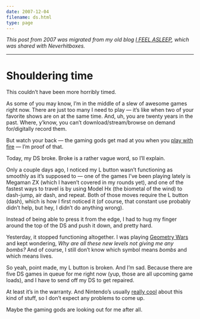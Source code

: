 ```yaml
---
date: 2007-12-04
filename: ds.html
type: page
---
```


_This post from 2007 was migrated from my old blog [I FEEL
ASLEEP](https://ifeelasleep.wordpress.com/), which was shared with
Neverhitboxes._

---

# Shouldering time

This couldn’t have been more horribly timed.

As some of you may know, I’m in the middle of a slew of awesome games right now.
There are just too many I need to play — it’s like when two of your favorite
shows are on at the same time. And, uh, you are twenty years in the past. Where,
y’know, you can’t download/stream/browse on demand for/digitally record them.

But watch your back — the gaming gods get mad at you when you [play with
fire](http://en.wikipedia.org/wiki/World_of_Warcraft) — I’m proof of that.

Today, my DS broke. Broke is a rather vague word, so I’ll explain.

Only a couple days ago, I noticed my L button wasn’t functioning as smoothly as
it’s supposed to — one of the games I’ve been playing lately is Megaman ZX
(which I haven’t covered in my rounds yet), and one of the fastest ways to
travel is by using Model Hx (the biometal of the wind) to dash-jump, air dash,
and repeat. Both of those moves require the L button (dash), which is how I
first noticed it (of course, that constant use probably didn’t help, but hey, I
didn’t do anything wrong).

Instead of being able to press it from the edge, I had to hug my finger around
the top of the DS and push it down, and pretty hard.

Yesterday, it stopped functioning altogether. I was playing [Geometry
Wars](http://en.wikipedia.org/wiki/Geometry_Wars:_Galaxies#Nintendo_DS_and_Wii_versions)
and kept wondering, _Why are all these new levels not giving me any bombs?_ And
of course, I still don’t know which symbol means _bombs_ and which means lives.

So yeah, point made, my L button is broken. And I’m sad. Because there are five
DS games in queue for me right now (yup, those are all upcoming game loads), and
I have to send off my DS to get repaired.

At least it’s in the warranty. And Nintendo’s usually [really
cool](http://fiendishgleeclub.vox.com/library/post/customer-service-gone-shockingly-right.html)
about this kind of stuff, so I don’t expect any problems to come up.

Maybe the gaming gods are looking out for me after all.
